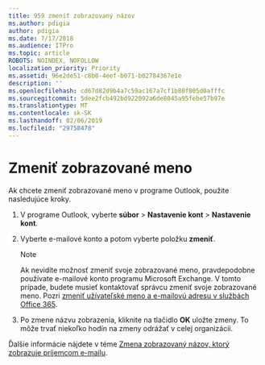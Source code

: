 ```yaml
---
title: 959 zmeniť zobrazovaný názov
ms.author: pdigia
author: pdigia
ms.date: 7/17/2018
ms.audience: ITPro
ms.topic: article
ROBOTS: NOINDEX, NOFOLLOW
localization_priority: Priority
ms.assetid: 96e2de51-c8b0-4eef-b071-b02784367e1e
description: ''
ms.openlocfilehash: cd67d82d9b4a7c59ac167a7cf1b80f805d0afffc
ms.sourcegitcommit: 5dee2fcb492bd922092a6de8045a95febe57b97e
ms.translationtype: MT
ms.contentlocale: sk-SK
ms.lasthandoff: 02/06/2019
ms.locfileid: "29758478"
---
```

# <a name="change-your-display-name"></a>Zmeniť zobrazované meno
  
Ak chcete zmeniť zobrazované meno v programe Outlook, použite nasledujúce kroky.
  
1. V programe Outlook, vyberte **súbor** \> **Nastavenie kont** \> **Nastavenie kont**.
    
2. Vyberte e-mailové konto a potom vyberte položku **zmeniť**.
    
    > [!NOTE]
    > Ak nevidíte možnosť zmeniť svoje zobrazované meno, pravdepodobne používate e-mailové konto programu Microsoft Exchange. V tomto prípade, budete musieť kontaktovať správcu zmeniť svoje zobrazované meno. Pozri [zmeniť užívateľské meno a e-mailovú adresu v službách Office 365](https://support.office.com/article/fb5ac074-e203-4e1f-9843-b9d1a3e03297.aspx). 
  
3. Po zmene názvu zobrazenia, kliknite na tlačidlo **OK** uložte zmeny. To môže trvať niekoľko hodín na zmeny odrážať v celej organizácii. 
    
Ďalšie informácie nájdete v téme [Zmena zobrazovaný názov, ktorý zobrazuje príjemcom e-mailu](https://support.office.com/article/2b53331a-ba2a-4803-88dc-ac9fe376c8a9.aspx).
  

